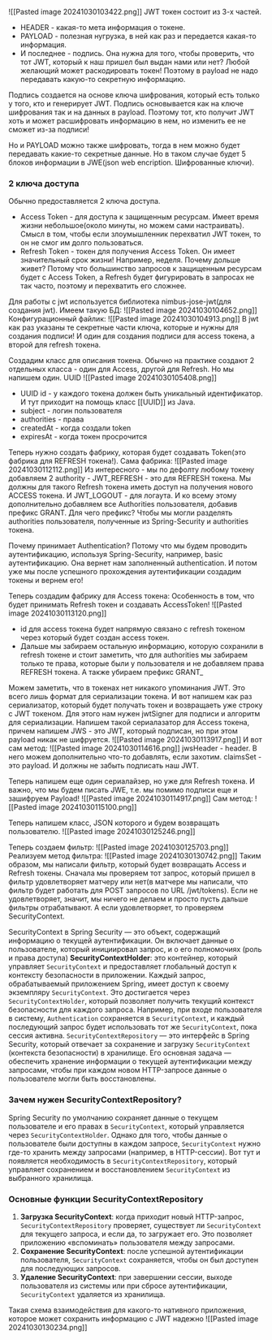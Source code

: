 ![[Pasted image 20241030103422.png]]
JWT токен состоит из 3-х частей. 
- HEADER - какая-то мета информация о токене. 
- PAYLOAD - полезная нугрузка, в ней как раз и передается какая-то информация. 
- И последнее - подпись. Она нужна для того, чтобы проверить, что тот JWT, который к наш пришел был выдан нами или нет? 
Любой желающий может раскодировать токен! Поэтому в payload не надо передавать какую-то секретную информацию.  

Подпись создается на основе ключа шифрования, который есть только у того, кто и генерирует JWT. Подпись основывается как на ключе шифрования так и на данных в payload. Поэтому тот, кто получит JWT хоть и может расшифровать информацию в нем, но изменить ее не сможет из-за подписи!

Но и PAYLOAD можно также шифровать, тогда в нем можно будет передавать какие-то секретные данные. Но в таком случае будет 5 блоков информации в JWE(json web encription. Шифрованные ключи).

### 2 ключа доступа
Обычно предоставляется 2 ключа доступа.
- Access Token - для доступа к защищенным ресурсам. Имеет время жизни небольшое(около минуты, но можем сами настраивать). Смысл в том, чтобы если злоумышленник перехватил JWT токен, то он не смог им долго пользоваться. 
- Refresh Token - токен для получения Access Token. Он имеет значительный срок жизни! Например, неделя. Почему дольше живет? Потому что большинство запросов к защищенным ресурсам будет с Access Token, а Refresh будет фигурировать в запросах не так часто, поэтому и перехватить его сложнее.

Для работы с jwt используется библиотека nimbus-jose-jwt(для создания jwt).
Имеем такую БД:
![[Pasted image 20241030104652.png]]
Конфигурационный файлик:
![[Pasted image 20241030104913.png]]
В jwt как раз указаны те секретные части ключа, которые и нужны для создания подписи! И один для создания подписи для access токена, а второй для refresh токена.

Создадим класс для описания токена. Обычно на практике создают 2 отдельных класса - один для Access, другой для Refresh. Но мы напишем один. UUID
![[Pasted image 20241030105408.png]]
- UUID id - у каждого токена должен быть уникальный идентификатор. И тут приходит на помощь класс [[UUID]] из Java.
- subject - логин пользователя
- authorities - права
- createdAt - когда создали token
- expiresAt - когда токен просрочится 

Теперь нужно создать фабрику, которая будет создавать Token(это фабрика для REFRESH токена!).
Сама фабрика:
![[Pasted image 20241030112112.png]]
Из интересного - мы по дефолту любому токену добавляем 2 authority - JWT_REFRESH - это для REFRESH токена. Мы должны для такого Refresh токена иметь доступ на получения нового ACCESS токена. И JWT_LOGOUT - для логаута. И ко всему этому дополнительно добавляем все Authorities пользователя, добавив префикс GRANT. Для чего префикс? Чтобы мы могли разделять authorities пользователя, полученные из Spring-Security и authorities токена. 

Почему принимает Authentication? Потому что мы будем проводить аутентификацию, используя Spring-Security, например, basic аутентификацию. Она вернет нам заполненный authentication. И потом уже мы после успешного прохождения аутентификации создадим токены и вернем его!

Теперь создадим фабрику для Access токена:
Особенность в том, что будет принимать Refresh токен и создавать AccessToken! ![[Pasted image 20241030113120.png]]
- id для access токена будет напрямую связано c refresh токеном через который будет создан access токен.
- Дальше мы забираем остальную информацию, которую сохранили в refresh токене и стоит заметить, что для authorities мы забираем только те права, которые были у пользователя и не добавляем права REFRESH токена. А также убираем префикс GRANT_

Можем заметить, что в токенах нет никакого упоминания JWT. Это всего лишь формат для сериализации токена. 
И вот напишем как раз сериализатор, который будет получать токен и возвращаеть уже строку с JWT токеном. Для этого нам нужен jwtSigner для подписи и алгоритм для сериализации. Напишем такой сериалазатор для Access токена, причем напишем JWS - это JWT, который подписан, но при этом payload никак не шифруется.
![[Pasted image 20241030113917.png]]
И вот сам метод:
![[Pasted image 20241030114616.png]]
jwsHeader - header. В него можем дополнительно что-то добавлять, если захотим.
claimsSet - это payload.
И должны не забыть подписать наш JWT.

Теперь напишем еще один сериалайзер, но уже для Refresh токена. И важно, что мы будем писать JWE, т.е. мы помимо подписи еще и зашифруем Payload!
![[Pasted image 20241030114917.png]]
Сам метод:
![[Pasted image 20241030115100.png]]

Теперь напишем класс, JSON которого и будем возвращать пользователю.
![[Pasted image 20241030125246.png]]

Теперь создаем фильтр:
![[Pasted image 20241030125703.png]]
Реализуем метод фильтра:
![[Pasted image 20241030130742.png]]
Таким образом, мы написали фильтр, который будет возвращать Access и Refresh токены. 
Сначала мы проверяем тот запрос, который пришел в фильтр удовлетворяет матчеру или нет(в матчере мы написали, что фильтр будет работать для POST запросов по URL /jwt/tokens). Если не удовлетворяет, значит, мы ничего не делаем и просто пусть дальше фильтры отрабатывают. А если удовлетворяет, то проверяем SecurityContext. 

SecurityContext в Spring Security — это объект, содержащий информацию о текущей аутентификации. Он включает данные о пользователе, который инициировал запрос, и о его полномочиях (роль и права доступа)
**SecurityContextHolder**: это контейнер, который управляет `SecurityContext` и предоставляет глобальный доступ к контексту безопасности в приложении.
Каждый запрос, обрабатываемый приложением Spring, имеет доступ к своему экземпляру `SecurityContext`. Это достигается через `SecurityContextHolder`, который позволяет получить текущий контекст безопасности для каждого запроса. Например, при входе пользователя в систему, `Authentication` сохраняется в `SecurityContext`, и каждый последующий запрос будет использовать тот же `SecurityContext`, пока сессия активна.
`SecurityContextRepository` — это интерфейс в Spring Security, который отвечает за сохранение и загрузку `SecurityContext` (контекста безопасности) в хранилище. Его основная задача — обеспечить хранение информации о текущей аутентификации между запросами, чтобы при каждом новом HTTP-запросе данные о пользователе могли быть восстановлены.

### Зачем нужен SecurityContextRepository?

Spring Security по умолчанию сохраняет данные о текущем пользователе и его правах в `SecurityContext`, который управляется через `SecurityContextHolder`. Однако для того, чтобы данные о пользователе были доступны в каждом запросе, `SecurityContext` нужно где-то хранить между запросами (например, в HTTP-сессии). Вот тут и появляется необходимость в `SecurityContextRepository`, который управляет сохранением и восстановлением `SecurityContext` из выбранного хранилища.

### Основные функции SecurityContextRepository

1. **Загрузка SecurityContext**: когда приходит новый HTTP-запрос, `SecurityContextRepository` проверяет, существует ли `SecurityContext` для текущего запроса, и если да, то загружает его. Это позволяет приложению «вспоминать» пользователя между запросами.
2. **Сохранение SecurityContext**: после успешной аутентификации пользователя, `SecurityContext` сохраняется, чтобы он был доступен для последующих запросов.
3. **Удаление SecurityContext**: при завершении сессии, выходе пользователя из системы или при сбросе аутентификации, `SecurityContext` удаляется из хранилища.


Такая схема взаимодействия для какого-то нативного приложения, которое может сохранить информацию с JWT надежно
![[Pasted image 20241030130234.png]]
